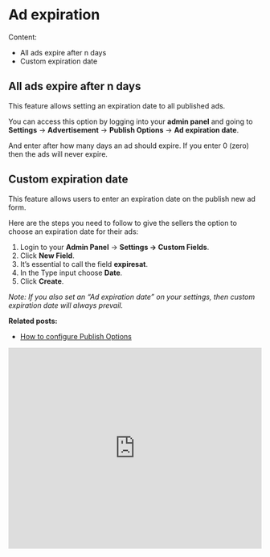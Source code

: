 # Ad expiration
Content:
-   All ads expire after n days
-   Custom expiration date

## All ads expire after n days

This feature allows setting an expiration date to all published ads.

You can access this option by logging into your **admin panel** and going to **Settings** -> **Advertisement** -> **Publish Options** -> **Ad expiration date**.

And enter after how many days an ad should expire. If you enter 0 (zero) then the ads will never expire.


## Custom expiration date

This feature allows users to enter an expiration date on the publish new ad form.

Here are the steps you need to follow to give the sellers the option to choose an expiration date for their ads:

1.   Login to your **Admin Panel** ->  **Settings  -> Custom Fields**.
2.  Click  **New Field**.
3.  It’s essential to call the field  **expiresat**.
4.  In the Type input choose  **Date**.
5.  Click **Create**.

*Note: If you also set an “Ad expiration date” on your settings, then custom expiration date will always prevail.*


**Related posts:**

-   [How to configure Publish Options](Advertisement-configure-publilsh-options.md)


<iframe width="100%" height="400px" src="https://www.youtube.com/embed/PACG4kkVlHk" title="Yclas video" frameborder="0" allow="accelerometer; autoplay; clipboard-write; encrypted-media; gyroscope; picture-in-picture" allowfullscreen></iframe>
 
